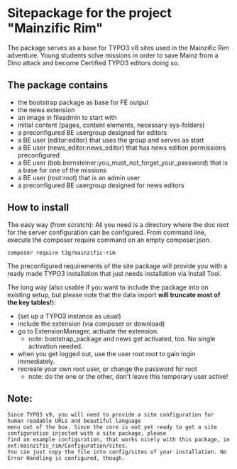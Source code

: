 Sitepackage for the project "Mainzific Rim"
===========================================

The package serves as a base for TYPO3 v8 sites used in the Mainzific Rim adventure.
Young students solve missions in order to save Mainz from a Dino attack and become Certified TYPO3 editors
doing so.

The package contains
--------------------

- the bootstrap package as base for FE output
- the news extension
- an image in fileadmin to start with
- initial content (pages, content elements, necessary sys-folders)
- a preconfigured BE usergroup designed for editors
- a BE user (editor:editor) that uses the group and serves as start
- a BE user (news_editor:news_editor) that has news edition permissions preconfigured
- a BE user (bob.bernsteiner:you_must_not_forget_your_password) that is a base for one of the missions
- a BE user (root:root) that is an admin user
- a preconfigured BE usergroup designed for news editors

How to install
--------------

The easy way (from scratch): All you need is a directory where the doc root for the server configuration can be configured. From command line, execute the composer require command on an empty composer.json.

`composer require t3g/mainzific-rim`

The preconfigured requirements of the site package will provide you with a ready made TYPO3 installation that just needs installation via Install Tool.

The long way (also usable if you want to include the package into on existing setup, but please note that the data import **will truncate most of the key tables!**):

- (set up a TYPO3 instance as usual)
- include the extension (via composer or download)
- go to ExtensionManager, activate the extension.
    - note: bootstrap_package and news get activated, too. No single activation needed.
- when you get logged out, use the user root:root to gain login immediately.
- recreate your own root user, or change the password for root
    - note: do the one or the other, don't leave this temporary user active!

Note:
-----

    Since TYPO3 v9, you will need to provide a site configuration for human readable URLs and beautiful language
    menu out of the box. Since the core is not yet ready to get a site configuration injected with a site package, please
    find an example configuration, that works nicely with this package, in ext:mainzific_rim/Configuration/sites.
    You can just copy the file into config/sites of your installation. No Error Handling is configured, though.